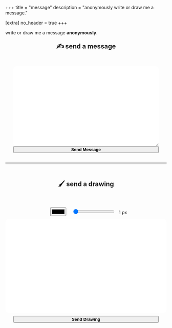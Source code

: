 +++
title = "message"
description = "anonymously write or draw me a message."

[extra]
no_header = true
+++

write or draw me a message **anonymously**.

<style>
    textarea {
        -webkit-box-sizing: border-box;
        -moz-box-sizing: border-box;
        box-sizing: border-box;
        width: 90%;
        padding: 5px;
        font-size: 20px;
        border-radius: 10px;
        border-width: 0px;
    }

    button {
        width: 90%;
        font-weight: bold;
        transition: all 0.2s;
        -moz-transition: all 0.2s;
        -webkit-transition: all 0.2s;
    }

    button:hover {
        cursor: pointer;
        color: white;
        background-color: #171717;
    }

    .paint-canvas {
        background: white;
        border-width: 0px;
        border-radius: 10px;
        display: block;
    }
  
    .color-picker {
        margin: 1rem 1rem 0 1rem;
    }    
</style>
<div>
    <div align="center">
        <p style="font-size: 20px;"><strong>✍️ send a message</strong></p>
        <br>    
        <textarea id="message" rows="10" style="margin-top: 5px;"></textarea>
        <br>
        <button id="msg-button" onclick="send_message();">Send Message</button>
    </div>
    <div align="center">
        <br><hr><br>
    </div>
    <div align="center">    
        <p style="font-size: 20px;"><strong>🖌️ send a drawing</strong></p>
        <br>
        <input type="color" class="js-color-picker color-picker">
        <input type="range" class="js-line-range" min="1" max="72" value="1">
        &nbsp
        <label class="js-range-value">1</label> px
        <canvas class="js-paint paint-canvas" width="690" height="400" style="margin-top: 10px; touch-action: none;"></canvas>
        <button id="draw-button" onclick="send_drawing();" style="margin-top: 10px;">Send Drawing</button>
    </div>
</div>

<script>
    const paintCanvas = document.querySelector( '.js-paint' );
    const context = paintCanvas.getContext( '2d' );
    context.lineCap = 'round';

    const colorPicker = document.querySelector( '.js-color-picker' );

    function detectMob() {
        return window.innerWidth <= 800;
    }

    if (detectMob()) {
        paintCanvas.setAttribute('width', '320');
        paintCanvas.setAttribute('height', '320');
    }

    colorPicker.addEventListener( 'change', event => {
        context.strokeStyle = event.target.value; 
    } );

    const lineWidthRange = document.querySelector( '.js-line-range' );
    const lineWidthLabel = document.querySelector( '.js-range-value' );

    lineWidthRange.addEventListener( 'input', event => {
        const width = event.target.value;
        lineWidthLabel.innerHTML = width;
        context.lineWidth = width;
    } );

    let x = 0, y = 0;
    let isMouseDown = false;

    const stopDrawing = () => { isMouseDown = false; }

    const startDrawing = event => {
        isMouseDown = true;   
        [x, y] = [event.offsetX, event.offsetY];
    }

    const drawLine = event => {
        if ( isMouseDown ) {
            const newX = event.offsetX;
            const newY = event.offsetY;
            context.beginPath();
            context.moveTo( x, y );
            context.lineTo( newX, newY );
            context.stroke();
            
            x = newX;
            y = newY;
        }
    }

    const startDrawingTouch = event => {
        isMouseDown = true;
        var rect = event.target.getBoundingClientRect();
        [x, y] = [event.targetTouches[0].clientX - rect.left, event.targetTouches[0].clientY - rect.top];
    }

    const drawLineTouch = event => {
        var rect = event.target.getBoundingClientRect();
        if ( isMouseDown ) {
            const newX = event.targetTouches[0].clientX - rect.left;
            const newY = event.targetTouches[0].clientY - rect.top;
            context.beginPath();
            context.moveTo( x, y );
            context.lineTo( newX, newY );
            context.stroke();
            
            x = newX;
            y = newY;
        }
    }

    paintCanvas.addEventListener( 'mousedown', startDrawing );
    paintCanvas.addEventListener( 'touchstart', startDrawingTouch );

    paintCanvas.addEventListener( 'mousemove', drawLine );
    paintCanvas.addEventListener( 'touchmove', drawLineTouch );
    
    paintCanvas.addEventListener( 'mouseup', stopDrawing );
    paintCanvas.addEventListener( 'touchend', stopDrawing );

    paintCanvas.addEventListener( 'mouseout', stopDrawing );
    paintCanvas.addEventListener( 'touchcancel', stopDrawing );

    const API_URL = 'https://api.mufeedvh.com';

    function send_message() {
        var xhttp = new XMLHttpRequest();

        xhttp.onreadystatechange = function() {
            if (this.readyState == 4 && this.status == 200) {
                var token = JSON.parse(this.responseText).token;
                console.log("acquired token: " + token);

                var message = document.getElementById('message').value;
                var xhttp = new XMLHttpRequest();
                var url = API_URL + '/message';

                xhttp.onreadystatechange = function() {
                    if (this.readyState == 4 && this.status == 200) {
                        let button = document.getElementById('msg-button');
                        button.style.backgroundColor = 'lightgreen';
                        button.innerHTML = JSON.parse(xhttp.responseText).message;
                    } else if (this.readyState == 4 && !this.status != 200) {
                        let button = document.getElementById('msg-button');
                        button.style.color = 'white';
                        button.style.backgroundColor = 'red';
                        button.innerHTML = "Failed to sent message";
                    }
                };

                xhttp.open("POST", url);
                xhttp.setRequestHeader("Content-Type", "application/json; charset=UTF-8");
                xhttp.send(JSON.stringify({
                    "token": token,
                    "message": message
                }));
            }
        };

        xhttp.open("GET", API_URL + '/get_token', true);
        xhttp.send();
    }

    function send_drawing() {
        var xhttp = new XMLHttpRequest();

        xhttp.onreadystatechange = function() {
            if (this.readyState == 4 && this.status == 200) {
                var token = JSON.parse(this.responseText).token;
                console.log("acquired token: " + token);

                var message = document.getElementById('message').value;
                var xhttp = new XMLHttpRequest();
                var url = API_URL + '/drawing';

                xhttp.onreadystatechange = function() {
                    if (this.readyState == 4 && this.status == 200) {
                        let button = document.getElementById('draw-button');
                        button.style.backgroundColor = 'lightgreen';
                        button.innerHTML = JSON.parse(xhttp.responseText).message;
                    } else if (this.readyState == 4 && !this.status != 200) {
                        let button = document.getElementById('draw-button');
                        button.style.color = 'white';
                        button.style.backgroundColor = 'red';
                        button.innerHTML = "Failed to sent message";
                    }
                };

                xhttp.open("POST", url);
                xhttp.setRequestHeader("Content-Type", "application/json; charset=UTF-8");
                xhttp.send(JSON.stringify({
                    "token": token,
                    "message": paintCanvas.toDataURL()
                }));
            }
        };

        xhttp.open("GET", API_URL + '/get_token', true);
        xhttp.send();
    }    
</script>